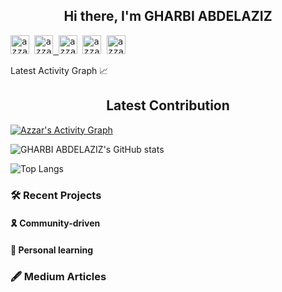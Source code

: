 <h2 align="center">Hi there, I'm GHARBI ABDELAZIZ </h2>
<div>
  <samp>
    <p align="left">
      <img src="https://komarev.com/ghpvc/?username=gharbi1936&color=blue&style=liquid" 
           alt="azzar" height="30"/>
      <a href="https://www.linkedin.com/in/gharbi-a-9b5474162/" target="_blank">
        <img src="https://img.shields.io/badge/linkedin-%231DA1F2.svg?style=for-the-badge&logo=linkedin&logoColor=white"
           alt="azzar" height="30"/>
      </a> 
      <img src="https://img.shields.io/badge/linktree-1de9b6?style=for-the-badge&logo=linktree&logoColor=white"
           alt="azzar" height="30"/>
      <img src="https://img.shields.io/badge/Medium-12100E?style=for-the-badge&logo=medium&logoColor=white"
           alt="azzar" height="30"/>
      <a href="https://wa.me/+21628315310" target="_blank">
        <img src="https://img.shields.io/badge/whatsapp-4B7F1.svg?style=for-the-badge&logo=whatsapp&logoColor=white"
           alt="azzar" height="30">
      </a>
    </p>
  </samp>
</div>

<summary>Latest Activity Graph 📈</summary>
  <p>
  <h2 align="center">Latest Contribution</h2>
  <a href="https://github.com/ashutosh00710/github-readme-activity-graph">
    <img alt="Azzar's Activity Graph" src="https://github-readme-activity-graph.vercel.app/graph?username=gharbi1936&theme=github-compact&hide_border=true">
  </a>
  </p>

![GHARBI ABDELAZIZ's GitHub stats](https://github-readme-stats.vercel.app/api/?username=gharbi1936&show_owner)

![Top Langs](https://github-readme-stats.vercel.app/api/top-langs/?username=gharbi1936&langs_count=10&hide=javascript,html,php,python)

### 🛠 Recent Projects

#### 🎗 Community-driven

#### 📖 Personal learning

### 🖋 Medium Articles
